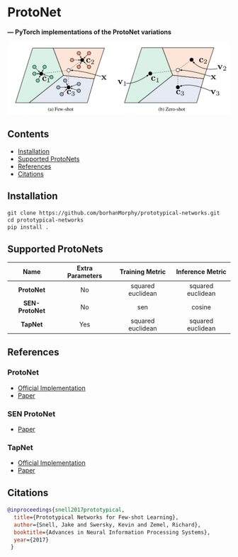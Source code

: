# ProtoNet

**&mdash; PyTorch implementations of the ProtoNet variations**

<!-- TODO add badges -->

<img src="/resources/prototypes.png"/>

## Contents

- [Installation](#installation)
- [Supported ProtoNets](#supported-protonets)
- [References](#references)
- [Citations](#citations)

## Installation

```
git clone https://github.com/borhanMorphy/prototypical-networks.git
cd prototypical-networks
pip install .
```

## Supported ProtoNets

|       Name       | Extra Parameters |  Training Metric  | Inference Metric  |
| :--------------: | :--------------: | :---------------: | :---------------: |
|   **ProtoNet**   |        No        | squared euclidean | squared euclidean |
| **SEN-ProtoNet** |        No        |        sen        |      cosine       |
|    **TapNet**    |       Yes        | squared euclidean | squared euclidean |

## References

### ProtoNet

- [Official Implementation](https://github.com/jakesnell/prototypical-networks)
- [Paper](https://arxiv.org/pdf/1703.05175.pdf)

### SEN ProtoNet

- [Paper](https://www.ecva.net/papers/eccv_2020/papers_ECCV/papers/123680120.pdf)

### TapNet

- [Official Implementation](https://github.com/istarjun/TapNet)
- [Paper](https://arxiv.org/pdf/1905.06549.pdf)

## Citations

```bibtex
@inproceedings{snell2017prototypical,
  title={Prototypical Networks for Few-shot Learning},
  author={Snell, Jake and Swersky, Kevin and Zemel, Richard},
  booktitle={Advances in Neural Information Processing Systems},
  year={2017}
 }
```
